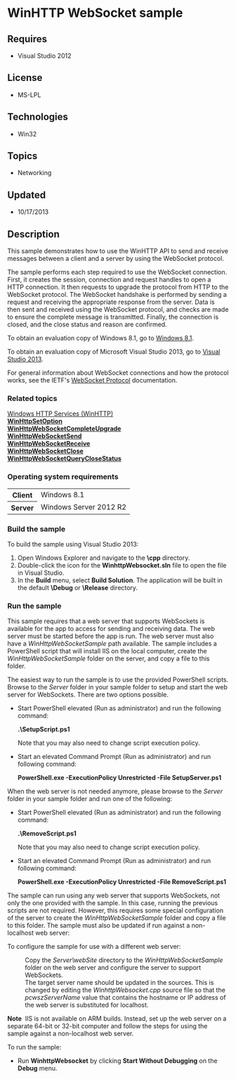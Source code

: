 # WinHTTP WebSocket sample
## Requires
- Visual Studio 2012
## License
- MS-LPL
## Technologies
- Win32
## Topics
- Networking
## Updated
- 10/17/2013
## Description

<div id="mainSection">
<p>This sample demonstrates how to use the WinHTTP API to send and receive messages between a client and a server by using the WebSocket protocol.
</p>
<p>The sample performs each step required to use the WebSocket connection. First, it creates the session, connection and request handles to open a HTTP connection. It then requests to upgrade the protocol from HTTP to the WebSocket protocol. The WebSocket handshake
 is performed by sending a request and receiving the appropriate response from the server. Data is then sent and received using the WebSocket protocol, and checks are made to ensure the complete message is transmitted. Finally, the connection is closed, and
 the close status and reason are confirmed. </p>
<p>To obtain an evaluation copy of Windows&nbsp;8.1, go to <a href="http://go.microsoft.com/fwlink/p/?linkid=301696">
Windows&nbsp;8.1</a>.</p>
<p>To obtain an evaluation copy of Microsoft Visual Studio&nbsp;2013, go to <a href="http://go.microsoft.com/fwlink/p/?linkid=301697">
Visual Studio&nbsp;2013</a>.</p>
<p>For general information about WebSocket connections and how the protocol works, see the IETF's
<a href="http://go.microsoft.com/fwlink/p/?linkid=240293">WebSocket Protocol</a> documentation.</p>
<h3><a id="related_topics"></a>Related topics</h3>
<dl><dt><a href="http://msdn.microsoft.com/en-us/library/windows/desktop/aa384273">Windows HTTP Services (WinHTTP)</a>
</dt><dt><a href="http://msdn.microsoft.com/en-us/library/windows/desktop/aa384114"><b>WinHttpSetOption</b></a>
</dt><dt><a href="http://msdn.microsoft.com/en-us/library/windows/desktop/hh707326"><b>WinHttpWebSocketCompleteUpgrade</b></a>
</dt><dt><a href="http://msdn.microsoft.com/en-us/library/windows/desktop/hh707329"><b>WinHttpWebSocketSend</b></a>
</dt><dt><a href="http://msdn.microsoft.com/en-us/library/windows/desktop/hh707328"><b>WinHttpWebSocketReceive</b></a>
</dt><dt><a href="http://msdn.microsoft.com/en-us/library/windows/desktop/hh707325"><b>WinHttpWebSocketClose</b></a>
</dt><dt><a href="http://msdn.microsoft.com/en-us/library/windows/desktop/hh707327"><b>WinHttpWebSocketQueryCloseStatus</b></a>
</dt></dl>
<h3>Operating system requirements</h3>
<table>
<tbody>
<tr>
<th>Client</th>
<td><dt>Windows&nbsp;8.1 </dt></td>
</tr>
<tr>
<th>Server</th>
<td><dt>Windows Server&nbsp;2012&nbsp;R2 </dt></td>
</tr>
</tbody>
</table>
<h3>Build the sample</h3>
<p>To build the sample using Visual Studio&nbsp;2013:</p>
<ol>
<li>Open Windows Explorer and navigate to the <b>\cpp</b> directory. </li><li>Double-click the icon for the <b>WinhttpWebsocket.sln</b> file to open the file in Visual Studio.
</li><li>In the <b>Build</b> menu, select <b>Build Solution</b>. The application will be built in the default
<b>\Debug</b> or <b>\Release</b> directory. </li></ol>
<h3>Run the sample</h3>
<p>This sample requires that a web server that supports WebSockets is available for the app to access for sending and receiving data. The web server must be started before the app is run. The web server must also have a
<i>WinHttpWebSocketSample</i> path available. The sample includes a PowerShell script that will install IIS on the local computer, create the
<i>WinHttpWebSocketSample</i> folder on the server, and copy a file to this folder.
</p>
<p>The easiest way to run the sample is to use the provided PowerShell scripts. Browse to the
<i>Server</i> folder in your sample folder to setup and start the web server for WebSockets. There are two options possible.</p>
<p></p>
<ul>
<li>Start PowerShell elevated (Run as administrator) and run the following command:
<p><b>.\SetupScript.ps1</b></p>
<p>Note that you may also need to change script execution policy. </p>
</li><li>Start an elevated Command Prompt (Run as administrator) and run following command:
<p><b>PowerShell.exe -ExecutionPolicy Unrestricted -File SetupServer.ps1</b></p>
</li></ul>
<p></p>
<p>When the web server is not needed anymore, please browse to the <i>Server</i> folder in your sample folder and run one of the following:</p>
<p></p>
<ul>
<li>Start PowerShell elevated (Run as administrator) and run the following command:
<p><b>.\RemoveScript.ps1</b></p>
<p>Note that you may also need to change script execution policy. </p>
</li><li>Start an elevated Command Prompt (Run as administrator) and run following command:
<p><b>PowerShell.exe -ExecutionPolicy Unrestricted -File RemoveScript.ps1</b></p>
</li></ul>
<p></p>
<p>The sample can run using any web server that supports WebSockets, not only the one provided with the sample. In this case, running the previous scripts are not required. However, this requires some special configuration of the server to create the
<i>WinHttpWebSocketSample</i> folder and copy a file to this folder. The sample must also be updated if run against a non-localhost web server:
</p>
<p>To configure the sample for use with a different web server:</p>
<dl><dd>Copy the <i>Server\webSite</i> directory to the <i>WinHttpWebSocketSample</i> folder on the web server and configure the server to support WebSockets.
</dd><dd>The target server name should be updated in the sources. This is changed by editing the
<i>WinhttpWebsocket.cpp</i> source file so that the <i>pcwszServerName</i> value that contains the hostname or IP address of the web server is substituted for localhost.
</dd></dl>
<p class="note"><b>Note</b>&nbsp;&nbsp;IIS is not available on ARM builds. Instead, set up the web server on a separate 64-bit or 32-bit computer and follow the steps for using the sample against a non-localhost web server.
</p>
<p></p>
<p>To run the sample:</p>
<ul>
<li>Run <b>WinhttpWebsocket</b> by clicking <b>Start Without Debugging</b> on the
<b>Debug</b> menu. </li></ul>
</div>
